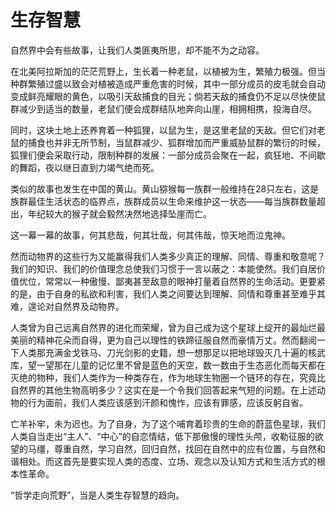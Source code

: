 # 生存智慧
自然界中会有些故事，让我们人类匪夷所思，却不能不为之动容。 

在北美阿拉斯加的茫茫荒野上，生长着一种老鼠，以植被为生，繁殖力极强。但当种群繁殖过盛以致会对植被造成严重危害的时候，其中一部分成员的皮毛就会自动变成鲜亮耀眼的黄色，以吸引天敌捕食的目光；倘若天敌的捕食仍不足以尽快使鼠群减少到适当的数量，老鼠们便会成群结队地奔向山崖，相拥相携，投海自尽。 

同时，这块土地上还养育着一种狐狸，以鼠为生，是这里老鼠的天敌。但它们对老鼠的捕食也并非无所节制，当鼠群减少、狐群增加而严重威胁鼠群的繁衍的时候，狐狸们便会采取行动，限制种群的发展：一部分成员会聚在一起，疯狂地、不间歇的舞蹈，夜以继日直到力竭气绝而死。 

类似的故事也发生在中国的黄山。黄山猕猴每一族群一般维持在28只左右，这是族群最佳生活状态的临界点，族群成员以生命来维护这一状态——每当族群数量超出，年纪较大的猴子就会毅然决然地选择坠崖而亡。 

这一幕一幕的故事，何其悲哉，何其壮哉，何其伟哉，惊天地而泣鬼神。 

然而动物界的这些行为又能赢得我们人类多少真正的理解、同情、尊重和敬意呢？我们的知识、我们的价值理念总使我们习惯于一言以蔽之：本能使然。我们自居价值优位，常常以一种傲慢、鄙夷甚至敌意的眼神打量着自然界的生命活动。更要紧的是，由于自身的私欲和利害，我们人类之间要达到理解、同情和尊重甚至难乎其难，遑论对自然界及动物界。 

人类曾为自己远离自然界的进化而荣耀，曾为自己成为这个星球上绽开的最灿烂最美丽的精神花朵而自得，更为自己以理性的铁蹄征服自然而豪情万丈。然而翻阅一下人类那充满金戈铁马、刀光剑影的史籍，想一想那足以把地球毁灭几十遍的核武库，望一望那在儿童的记忆里不曾是蓝色的天空，数一数由于生态恶化而每天都在灭绝的物种，我们人类作为一种类存在，作为地球生物圈一个链环的存在，究竟比自然界的其他生物高明多少？这实在是一个令我们回答起来气短的问题。在上述动物的行为面前，我们人类应该感到汗颜和愧怍，应该有罪感，应该反躬自省。 

亡羊补牢，未为迟也。为了自身，为了这个哺育着珍贵的生命的蔚蓝色星球，我们人类自当走出“主人”、“中心”的自恋情结，低下那傲慢的理性头颅，收勒征服的欲望的马缰，尊重自然，学习自然，回归自然，找回在自然中的应有位置，与自然和谐相处。而这首先是要实现人类的态度、立场、观念以及认知方式和生活方式的根本性革命。 

“哲学走向荒野”，当是人类生存智慧的趋向。
 